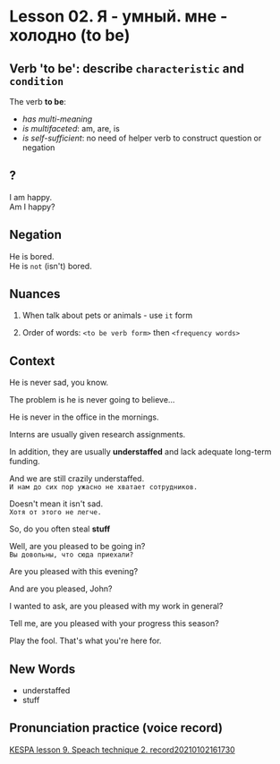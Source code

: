 # Lesson 02. Я - умный. мне - холодно (to be)

## Verb 'to be': describe `characteristic` and `condition`

The verb **to be**:
* _has multi-meaning_
* _is multifaceted_: am, are, is
* _is self-sufficient_: no need of helper verb to construct question or negation  


## ?

I am happy.  
Am I happy?


## Negation

He is bored.  
He is `not` (isn't) bored.  


## Nuances

1. When talk about pets or animals - use `it` form

2. Order of words: `<to be verb form>` then `<frequency words>`


## Context

He is never sad, you know.

The problem is he is never going to believe...

He is never in the office in the mornings.  

Interns are usually given research assignments.  

In addition, they are usually **understaffed** and lack adequate long-term funding.  

And we are still crazily understaffed.  
`И нам до сих пор ужасно не хватает сотрудников.`  

Doesn't mean it isn't sad.  
`Хотя от этого не легче.`  

So, do you often steal **stuff**

Well, are you pleased to be going in?  
`Вы довольны, что сюда приехали?`  

Are you pleased with this evening?  

And are you pleased, John?  

I wanted to ask, are you pleased with my work in general?  

Tell me, are you pleased with your progress this season?  

Play the fool. That's what you're here for.  


## New Words

* understaffed
* stuff


## Pronunciation practice (voice record)
[KESPA lesson 9. Speach technique 2. record20210102161730](https://mega.nz/file/hh0zjCzL#ptgZqKcKJIQRPpZ0bbQISjDQE4lqjLIWUdnlJEW7XyQ)

